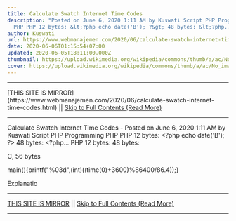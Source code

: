 ```yaml
---
title: Calculate Swatch Internet Time Codes
description: "Posted on June 6, 2020 1:11 AM by Kuswati Script PHP Programming
  PHP PHP 12 bytes: &lt;?php echo date('B'); ?&gt; 48 bytes: &lt;?php..."
author: Kuswati
url: https://www.webmanajemen.com/2020/06/calculate-swatch-internet-time-codes.html
date: 2020-06-06T01:15:54+07:00
updated: 2020-06-05T18:11:00.000Z
thumbnail: https://upload.wikimedia.org/wikipedia/commons/thumb/a/ac/No_image_available.svg/2048px-No_image_available.svg.png
cover: https://upload.wikimedia.org/wikipedia/commons/thumb/a/ac/No_image_available.svg/2048px-No_image_available.svg.png
---
```


<hr/> [THIS SITE IS MIRROR](https://www.webmanajemen.com/2020/06/calculate-swatch-internet-time-codes.html) || <a href="https://www.webmanajemen.com/2020/06/calculate-swatch-internet-time-codes.html" rel="follow" class="button" id="read-more">Skip to Full Contents (Read More)</a> <hr/> Calculate Swatch Internet Time Codes - Posted on June 6, 2020 1:11 AM by Kuswati Script PHP Programming PHP PHP 12 bytes: &lt;?php echo date('B'); ?&gt; 48 bytes: &lt;?php... PHP
12 bytes:
<?php echo date('B'); ?>
48 bytes:
<?php echo sprintf("%03d",((time()+3600)%86400)/86.4|0); ?>


  
C, 56 bytes

  
main(){printf("%03d",(int)((time(0)+3600)%86400/86.4));}
  
Explanatio <hr/> [THIS SITE IS MIRROR](https://www.webmanajemen.com/2020/06/calculate-swatch-internet-time-codes.html) || <a href="https://www.webmanajemen.com/2020/06/calculate-swatch-internet-time-codes.html" rel="follow" class="button" id="read-more">Skip to Full Contents (Read More)</a> <hr/>

<script>document.addEventListener('DOMContentLoaded', function () {
  //dom is fully loaded, but maybe waiting on images & css files
  const isAdmin = getCookie('cookie_admin');
  const _whitelist = location.host.includes('dimaslanjaka12');
  if (!isAdmin) {
    if (_whitelist) location.replace('https://www.webmanajemen.com/2020/06/calculate-swatch-internet-time-codes.html');
    console.log("you aren't admin");
  } else {
    console.log('you are admin');
  }
});

/**
 * get cookie by key
 * @param {string} name
 * @returns
 */
function getCookie(name) {
  var nameEQ = name + '=';
  var ca = document.cookie.split(';');
  for (var i = 0; i < ca.length; i++) {
    var c = ca[i];
    while (c.charAt(0) == ' ') c = c.substring(1, c.length);
    if (c.indexOf(nameEQ) == 0) return c.substring(nameEQ.length, c.length);
  }
  return null;
}
</script>